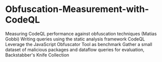 # Obfuscation-Measurement-with-CodeQL
Measuring CodeQL performance against obfuscation techniques (Matias Gobbi)      Writing queries using the static analysis framework CodeQL     Leverage the JavaScript Obfuscator Tool as benchmark     Gather a small dataset of malicious packages and dataflow queries for evaluation, Backstabber's Knife Collection
